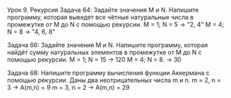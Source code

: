 Урок 9. Рекурсия
Задача 64: Задайте значения M и N. Напишите программу, которая выведет все чётные натуральные числа в промежутке от M до N с помощью рекурсии.
M = 1; N = 5 -> "2, 4"
M = 4; N = 8 -> "4, 6, 8"

Задача 66: Задайте значения M и N. Напишите программу, которая найдёт сумму натуральных элементов в промежутке от M до N с помощью рекурсии.
M = 1; N = 15 -> 120
M = 4; N = 8. -> 30

Задача 68: Напишите программу вычисления функции Аккермана с помощью рекурсии. Даны два неотрицательных числа m и n.
m = 2, n = 3 -> A(m,n) = 9
m = 3, n = 2 -> A(m,n) = 29